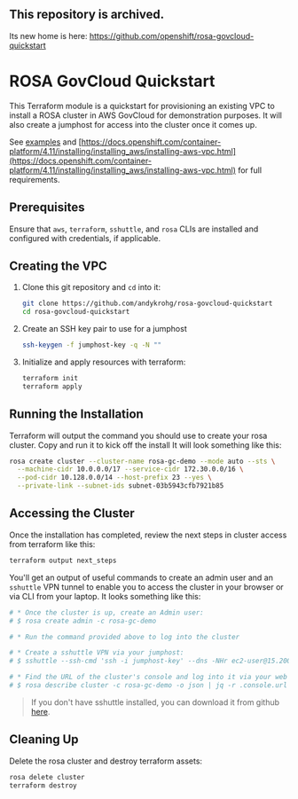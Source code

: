 ## This repository is archived.
Its new home is here: https://github.com/openshift/rosa-govcloud-quickstart

# ROSA GovCloud Quickstart

This Terraform module is a quickstart for provisioning an existing VPC to install a ROSA cluster in AWS GovCloud for demonstration purposes. It will also create a jumphost for access into the cluster once it comes up.

See [examples](./examples) and [https://docs.openshift.com/container-platform/4.11/installing/installing_aws/installing-aws-vpc.html](https://docs.openshift.com/container-platform/4.11/installing/installing_aws/installing-aws-vpc.html) for full requirements.

## Prerequisites
Ensure that `aws`, `terraform`, `sshuttle`, and `rosa` CLIs are installed and configured with credentials, if applicable.

## Creating the VPC
1. Clone this git repository and `cd` into it:
   ```bash
   git clone https://github.com/andykrohg/rosa-govcloud-quickstart
   cd rosa-govcloud-quickstart
   ```
2. Create an SSH key pair to use for a jumphost
   ```bash
   ssh-keygen -f jumphost-key -q -N ""
   ```
3. Initialize and apply resources with terraform:
   ```bash
   terraform init
   terraform apply
   ```

## Running the Installation
Terraform will output the command you should use to create your rosa cluster. Copy and run it to kick off the install It will look something like this:
```bash
rosa create cluster --cluster-name rosa-gc-demo --mode auto --sts \
  --machine-cidr 10.0.0.0/17 --service-cidr 172.30.0.0/16 \
  --pod-cidr 10.128.0.0/14 --host-prefix 23 --yes \
  --private-link --subnet-ids subnet-03b5943cfb7921b85
```

## Accessing the Cluster
Once the installation has completed, review the next steps in cluster access from terraform like this:
```bash
terraform output next_steps
```

You'll get an output of useful commands to create an admin user and an `sshuttle` VPN tunnel to enable you to access the cluster in your browser or via CLI from your laptop. It looks something like this:
```bash
# * Once the cluster is up, create an Admin user:
# $ rosa create admin -c rosa-gc-demo

# * Run the command provided above to log into the cluster

# * Create a sshuttle VPN via your jumphost:
# $ sshuttle --ssh-cmd 'ssh -i jumphost-key' --dns -NHr ec2-user@15.200.235.209 10.0.0.0/16

# * Find the URL of the cluster's console and log into it via your web browser
# $ rosa describe cluster -c rosa-gc-demo -o json | jq -r .console.url
```
> If you don't have sshuttle installed, you can download it from github [here](https://github.com/sshuttle/sshuttle#obtaining-sshuttle).

## Cleaning Up
Delete the rosa cluster and destroy terraform assets:
```bash
rosa delete cluster
terraform destroy
```